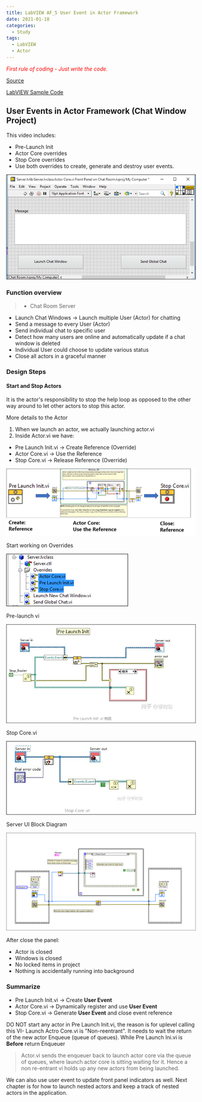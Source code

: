 ```yaml
---
title: LabVIEW AF_5 User Event in Actor Framework
date: 2021-01-18
categories:
  - Study
tags:
  - LabVIEW
  - Actor
---
```

<span style="color:red">_First rule of coding - Just write the code._</span>

[Source](https://www.youtube.com/watch?v=2k3ZDwJolbA&list=PLmF-6jvwRvVNFzBjzh4bQDjFbv6lShcth)

[LabVIEW Sample Code](https://github.com/laserengineer/LabVIEW-Study.git)

## User Events in Actor Framework (Chat Window Project)

This video includes:
* Pre-Launch Init
* Actor Core overrides
* Stop Core overrides
* Use both overrides to create, generate and destroy user events.
<p align="center"> <img src="/assets/images/LabVIEW Actor Framework/5/Server UI.png"> </p>


### Function overview
>* Chat Room Server
  * Launch Chat Windows -> Launch multiple User (Actor) for chatting
* Send a message to every User (Actor)
* Send individual chat to specific user
* Detect how many users are online and automatically update if a chat window is deleted
* Individual User could choose to update various status
* Close all actors in a graceful manner
>

### Design Steps
#### Start and Stop Actors
It is the actor's responsibility to stop the help loop as opposed to the other way around to let other actors to stop this actor.

More details to the Actor
1. When we launch an actor, we actually launching actor.vi
2. Inside Actor.vi we have:
  * Pre Launch Init.vi -> Create Reference (Override)
  * Actor Core.vi -> Use the Reference
  * Stop Core.vi -> Release Reference (Override)

<p align="center"> <img src="/assets/images/LabVIEW Actor Framework/5/Pre-launch and Stop Core.png"> </p>

Start working on Overrides

<p align="left"> <img src="/assets/images/LabVIEW Actor Framework/5/Server Overrides.png"> </p>

Pre-launch vi
<p align="left"> <img src="/assets/images/LabVIEW Actor Framework/5/Pre-launch.png"> </p>

Stop Core.vi
<p align="left"> <img src="/assets/images/LabVIEW Actor Framework/5/Stop Core.png"> </p>

Server UI Block Diagram

<p align="left"> <img src="/assets/images/LabVIEW Actor Framework/5/Server UI_Block Diagram.png"> </p>

After close the panel:
* Actor is closed
* Windows is closed
* No locked items in project
* Nothing is accidentally running into background

### Summarize
* Pre Launch Init.vi -> Create **User Event**
* Actor Core.vi -> Dynamically register and use **User Event**
* Stop Core.vi -> Generate **User Event** and close event reference

DO NOT start any actor in Pre Launch Init.vi, the reason is for uplevel calling this VI- Launch Actro Core.vi is "Non-reentrant". It needs to wait the return of the new actor Enqueue (queue of queues). While Pre Launch Ini.vi is **Before** return Enqueuer
>Actor.vi sends the enqueuer back to launch actor core via the queue of queues, where launch actor core is sitting waiting for it. Hence a non re-entrant vi holds up any new actors from being launched.

We can also use user event to update front panel indicators as well.
Next chapter is for how to launch nested actors and keep a track of nested actors in the application.
